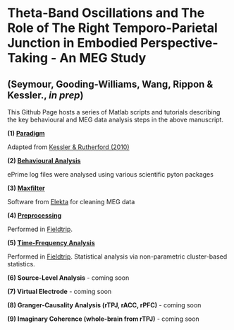 # **Theta-Band Oscillations and The Role of The Right Temporo-Parietal Junction in Embodied Perspective-Taking - An MEG Study**

## **(Seymour, Gooding-Williams, Wang, Rippon & Kessler., *in prep*)**



This Github Page hosts a series of Matlab scripts and tutorials describing the key behavioural and MEG data analysis steps in the above manuscript. 

**(1) [Paradigm](http://robertseymour.me/perspective_taking_oscillatory_networks/paradigm)**

Adapted from [Kessler & Rutherford (2010)](https://www.ncbi.nlm.nih.gov/pmc/articles/PMC3153818/)

**(2) [Behavioural Analysis](http://robertseymour.me/perspective_taking_oscillatory_networks/behavioural)**

ePrime log files were analysed using various scientific pyton packages

**(3) [Maxfilter](http://robertseymour.me/perspective_taking_oscillatory_networks/maxfilter)**

Software from [Elekta](http://imaging.mrc-cbu.cam.ac.uk/meg/Maxfilter) for cleaning MEG data

**(4) [Preprocessing](http://robertseymour.me/perspective_taking_oscillatory_networks/preprocessing)**

Performed in [Fieldtrip](http://www.fieldtriptoolbox.org/).

**(5) [Time-Frequency Analysis](http://robertseymour.me/perspective_taking_oscillatory_networks/tfr_analysis)**

Performed in [Fieldtrip](http://www.fieldtriptoolbox.org/). Statistical analysis via non-parametric cluster-based statistics.

**(6) Source-Level Analysis** - coming soon

**(7) Virtual Electrode** - coming soon 

**(8) Granger-Causality Analysis (rTPJ, rACC, rPFC)** - coming soon

**(9) Imaginary Coherence (whole-brain from rTPJ)** - coming soon
